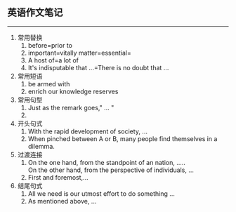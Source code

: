  ## 英语作文笔记
 ----
1. 常用替换
    1. before=prior to
    2. important=vitally matter=essential=  
    3. A host of=a lot of
    4. It's indisputable that ...=There is no doubt that ...
2. 常用短语
    1.  be armed with
    2.  enrich our knowledge reserves
3. 常用句型
    1. Just as the remark goes," ... "
    2. 
4. 开头句式
    1. With the rapid development of society, ...
    2. When pinched between A or B, many people find themselves in a dilemma.
5. 过渡连接
    1. On the one hand, from the standpoint of an nation, .....  
       On the other hand, from the perspective of individuals, ...  
    2. First and foremost,...
6. 结尾句式 
    1. All we need is our utmost effort to do something ...
    2. As mentioned above, ...